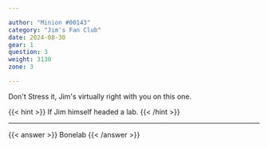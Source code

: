 ```yaml
---

author: "Minion #00143"
category: "Jim's Fan Club"
date: 2024-08-30
gear: 1
question: 3
weight: 3130
zone: 3

---
```


Don't Stress it, Jim's virtually right with you on this one.

{{< hint >}} If Jim himself headed a lab. {{< /hint >}}

---

{{< answer >}} Bonelab {{< /answer >}}

